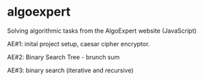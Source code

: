 # algoexpert
Solving algorithmic tasks from the AlgoExpert website (JavaScript)

AE#1: inital project setup, caesar cipher encryptor.

AE#2: Binary Search Tree - brunch sum

AE#3: binary search (iterative and recursive)